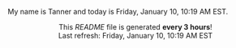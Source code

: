 My name is Tanner and today is Friday, January 10, 10:19 AM EST.

<p align="center">This <i>README</i> file is generated <b>every 3 hours</b>!</br>Last refresh: Friday, January 10, 10:19 AM EST<br /></p>
